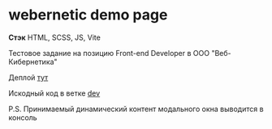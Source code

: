 # webernetic demo page

**Стэк** HTML, SCSS, JS, Vite

Тестовое задание на позицию Front-end Developer в ООО "Веб-Кибернетика"

Деплой [тут](https://webernetic-demo.netlify.app/)

Искодный код в ветке [dev](https://github.com/kotsiaryna/webernetic_test/tree/dev)

P.S. Принимаемый динамический контент модального окна выводится в консоль  
